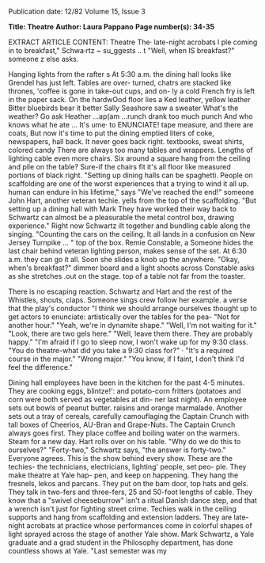 Publication date: 12/82
Volume 15, Issue 3

**Title: Theatre**
**Author: Laura Pappano**
**Page number(s): 34-35**

EXTRACT ARTICLE CONTENT:
Theatre 
The· late-night acrobats 
l 
ple coming in to breakfast," Schwa·rtz 
~ su_ggests .. 
t 
"Well, when IS breakfast?" someone 
z 
else asks. 

Hanging lights from the rafter s
At 5:30 a.m. the dining hall looks like 
Grendel has just left. Tables are over-
turned, chatrs are stacked like thrones, 
'coffee is gone in take-out cups, and on-
ly a cold French fry is left in the paper 
sack. On the hardwOod floor lies a 
Ked leather, yellow leather 
Bitter bluebirds bear it better 
Sally Seashore saw a sweater 
What's the weather? Go ask Heather 
\...ap(am \...runch drank too much punch 
And who knows what he ate ... It's ume· 
to ENUNCIATE! 
tape measure, and there are coats, 
But now it's time to put the dining 
emptied liters of coke, newspapers, 
hall back. It never goes back right. 
textbooks, sweat shirts, colored candy 
There are always too many tables and 
wrappers. Lengths of lighting cable 
even more chairs. Six around a square 
hang from the ceiling and pile on the 
table? Sure-if the chairs fit it's all 
floor like measured portions of black 
right. "Setting up dining halls can be 
spaghetti. People on scaffolding are 
one of the worst experiences that a 
trying to wind it all up. 
human can endure in his lifetime," says 
"We've reached the end!" someone 
John Hart, another veteran techie. 
yells from the top of the scaffolding. 
"But setting up a dining hall with Mark 
They have worked their way back to 
Schwartz can almost be a pleasurable 
the metal control box, drawing 
experience." Right now Schwartz ilt 
together and bundling cable along the 
singing. "Counting the cars on the 
ceiling. It all lands in a confusion on 
New Jersey Turnpike ... " 
top of the box. Remie Constable, a 
Someone hides the last chair behind 
veteran lighting person, makes sense of 
the set. At 6:30 a.m. they can go 
it all. Soon she slides a knob up the 
anywhere. "Okay, when's breakfast?" 
dimmer board and a light shoots across 
Constable asks as she stretches .out on 
the stage. 
top of a table not far from the toaster. 

There is 
no escaping reaction. 
Schwartz and Hart and the rest of the 
Whistles, shouts, claps. Someone sings 
crew follow her example. 
a 
verse that the play's conductor 
"I think we should arrange ourselves 
thought up to get actors to enunciate: 
artistically over the tables for the pea-
"Not for another hour." 
"Yeah, we're in dynamite shape." 
"Well, I'm not waiting for it." 
"Look, there are two gels here." 
"Well, leave them there. They are 
probably happy." 
"I'm afraid if I go to sleep now, I 
won't wake up for my 9:30 class. 
"You do theatre-what did you take 
a 9:30 class for?" · 
"It's a required course in the major." 
"Wrong major." 
"You know, if I faint, I don't think 
I'd feel the difference." 

Dining hall employees have been in 
the kitchen for the past 4-5 minutes. 
They are cooking eggs, blintze!': and 
potato-corn fritters (potatoes and corn 
were both served as vegetables at din-
ner last night). An employee sets out 
bowls of peanut butter. raisins and 
orange marmalade. Another sets out a 
tray of cereals, carefully camouflaging 
the Captain Crunch with tall boxes of 
Cheerios, AU-Bran and Grape-Nuts. 
The Captain Crunch always goes first. 
They place coffee and boiling water on 
the warmers. Steam for a new day. 
Hart rolls over on his table. "Why do 
we do this to ourselves?" 
"Forty-two," Schwartz says, "the 
answer is forty-two." Everyone agrees. 
This is the show behind every show. 
These are the techies- the technicians, 
electricians, lighting' people, set peo-
ple. They make theatre at Yale hap-
pen, and keep on happening. They 
hang the fresnels, lekos and parcans. 
They put on the bam door, top hats 
and gels. They talk in two-fers and 
three-fers, 25 and 50-foot lengths of 
cable. They know that a "swivel 
cheeseburrow" isn't a ritual Danish 
dance step, and that a wrench isn't just 
for fighting street crime. Techies walk 
in the ceiling supports and hang from 
scaffolding and extension ladders. 
They are late-night acrobats at practice 
whose performances come in colorful 
shapes of light sprayed across the stage 
of another Yale show. 
Mark Schwartz, a Yale graduate 
and a grad student in the Philosophy 
department, has done countless shows 
at Yale. 
"Last semester was my